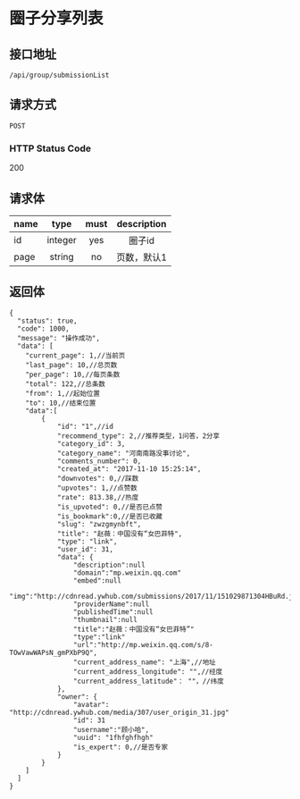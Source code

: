 # 圈子分享列表

## 接口地址

`/api/group/submissionList`

## 请求方式

`POST`

### HTTP Status Code

200

## 请求体

| name     | type     | must     | description |
|----------|:--------:|:--------:|:--------:|
| id   | integer   | yes     | 圈子id |
| page   | string   | no      | 页数，默认1 |


## 返回体

```json5
{
  "status": true,
  "code": 1000,
  "message": "操作成功",
  "data": [
    "current_page": 1,//当前页
    "last_page": 10,//总页数
    "per_page": 10,//每页条数
    "total": 122,//总条数
    "from": 1,//起始位置
    "to": 10,//结束位置
    "data":[
        {
            "id": "1",//id
            "recommend_type": 2,//推荐类型，1问答，2分享
            "category_id": 3,
            "category_name": "河南南路没事讨论",
            "comments_number": 0,
            "created_at": "2017-11-10 15:25:14",
            "downvotes": 0,//踩数
            "upvotes": 1,//点赞数
            "rate": 813.38,//热度
            "is_upvoted": 0,//是否已点赞
            "is_bookmark":0,//是否已收藏
            "slug": "zwzgmynbft",
            "title": "赵薇：中国没有“女巴菲特",
            "type": "link",
            "user_id": 31,
            "data": {
                "description":null
                "domain":"mp.weixin.qq.com"
                "embed":null
                "img":"http://cdnread.ywhub.com/submissions/2017/11/151029871304HBuRd.jpeg"
                "providerName":null
                "publishedTime":null
                "thumbnail":null
                "title":"赵薇：中国没有“女巴菲特”"
                "type":"link"
                "url":"http://mp.weixin.qq.com/s/8-TOwVawWAPsN_gmPXbP9Q",
                "current_address_name": "上海",//地址
                "current_address_longitude": "",//经度
                "current_address_latitude"： ""，//纬度
            },
            "owner": {
                "avatar": "http://cdnread.ywhub.com/media/307/user_origin_31.jpg"
                "id": 31
                "username":"顾小哈",
                "uuid": "1fhfghfhgh"
                "is_expert": 0,//是否专家
            }
        }
    ]
  ]
}
``` 
